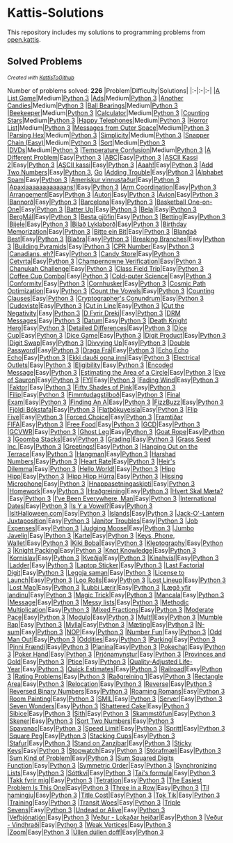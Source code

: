 # Kattis-Solutions

This repository includes my solutions to programming problems from [open.kattis](https://open.kattis.com/).
## Solved Problems
<sub><i>Created with [KattisToGithub](https://github.com/Zabrakk/KattisToGithub)</i></sub>

Number of problems solved: **226**
|Problem|Difficulty|Solutions|
|:-|:-|:-|
|[A List Game](https://open.kattis.com/problems/listgame)|Medium|[Python 3](Solutions/listgame.py)
|[Ads](https://open.kattis.com/problems/ads)|Medium|[Python 3](Solutions/ads.py)
|[Another Candies](https://open.kattis.com/problems/anothercandies)|Medium|[Python 3](Solutions/anothercandies.py)
|[Ball Bearings](https://open.kattis.com/problems/ballbearings)|Medium|[Python 3](Solutions/ballbearings.py)
|[Beekeeper](https://open.kattis.com/problems/beekeeper)|Medium|[Python 3](Solutions/beekeeper.py)
|[Calculator](https://open.kattis.com/problems/calculator)|Medium|[Python 3](Solutions/calculator.py)
|[Counting Stars](https://open.kattis.com/problems/countingstars)|Medium|[Python 3](Solutions/countingstars.py)
|[Happy Telephones](https://open.kattis.com/problems/telephones)|Medium|[Python 3](Solutions/telephones.py)
|[Horror List](https://open.kattis.com/problems/horror)|Medium|[Python 3](Solutions/horror.py)
|[Messages from Outer Space](https://open.kattis.com/problems/messages)|Medium|[Python 3](Solutions/messages.py)
|[Parsing Hex](https://open.kattis.com/problems/parsinghex)|Medium|[Python 3](Solutions/parsinghex.py)
|[Simplicity](https://open.kattis.com/problems/simplicity)|Medium|[Python 3](Solutions/simplicity.py)
|[Snapper Chain (Easy)](https://open.kattis.com/problems/snappereasy)|Medium|[Python 3](Solutions/snappereasy.py)
|[Sort](https://open.kattis.com/problems/sort)|Medium|[Python 3](Solutions/sort.py)
|[DVDs](https://open.kattis.com/problems/dvds)|Medium|[Python 3](Solutions/dvds.py)
|[Temperature Confusion](https://open.kattis.com/problems/temperatureconfusion)|Medium|[Python 3](Solutions/temperatureconfusion.py)
|[A Different Problem](https://open.kattis.com/problems/different)|Easy|[Python 3](Solutions/different.py)
|[ABC](https://open.kattis.com/problems/abc)|Easy|[Python 3](Solutions/abc.py)
|[ASCII Kassi 2](https://open.kattis.com/problems/asciikassi2)|Easy|[Python 3](Solutions/asciikassi2.py)
|[ASCII kassi](https://open.kattis.com/problems/asciikassi)|Easy|[Python 3](Solutions/asciikassi.py)
|[Aaah!](https://open.kattis.com/problems/aaah)|Easy|[Python 3](Solutions/aaah.py)
|[Add Two Numbers](https://open.kattis.com/problems/addtwonumbers)|Easy|[Python 3](Solutions/addtwonumbers.py), [Go](Solutions/addtwonumbers.go)
|[Adding Trouble](https://open.kattis.com/problems/addingtrouble)|Easy|[Python 3](Solutions/addingtrouble.py)
|[Alphabet Spam](https://open.kattis.com/problems/alphabetspam)|Easy|[Python 3](Solutions/alphabetspam.py)
|[Amerískur vinnustaður](https://open.kattis.com/problems/ameriskur)|Easy|[Python 3](Solutions/ameriskur.py)
|[Apaxiaaaaaaaaaaaans!](https://open.kattis.com/problems/apaxiaaans)|Easy|[Python 3](Solutions/apaxiaaans.py)
|[Arm Coordination](https://open.kattis.com/problems/armcoordination)|Easy|[Python 3](Solutions/armcoordination.py)
|[Arrangement](https://open.kattis.com/problems/upprodun)|Easy|[Python 3](Solutions/upprodun.py)
|[Autori](https://open.kattis.com/problems/autori)|Easy|[Python 3](Solutions/autori.py)
|[Avion](https://open.kattis.com/problems/avion)|Easy|[Python 3](Solutions/avion.py)
|[Bannorð](https://open.kattis.com/problems/bannord)|Easy|[Python 3](Solutions/bannord.py)
|[Barcelona](https://open.kattis.com/problems/barcelona)|Easy|[Python 3](Solutions/barcelona.py)
|[Basketball One-on-One](https://open.kattis.com/problems/basketballoneonone)|Easy|[Python 3](Solutions/basketballoneonone.py)
|[Batter Up](https://open.kattis.com/problems/batterup)|Easy|[Python 3](Solutions/batterup.py)
|[Bela](https://open.kattis.com/problems/bela)|Easy|[Python 3](Solutions/bela.py)
|[BergMál](https://open.kattis.com/problems/bergmal)|Easy|[Python 3](Solutions/bergmal.py)
|[Besta gjöfin](https://open.kattis.com/problems/bestagjofin)|Easy|[Python 3](Solutions/bestagjofin.py)
|[Betting](https://open.kattis.com/problems/betting)|Easy|[Python 3](Solutions/betting.py)
|[Bijele](https://open.kattis.com/problems/bijele)|Easy|[Python 3](Solutions/bijele.py)
|[Bilað Lyklaborð](https://open.kattis.com/problems/biladlyklabord)|Easy|[Python 3](Solutions/biladlyklabord.py)
|[Birthday Memorization](https://open.kattis.com/problems/fodelsedagsmemorisering)|Easy|[Python 3](Solutions/fodelsedagsmemorisering.py)
|[Bitte ein Bit](https://open.kattis.com/problems/bitteeinbit)|Easy|[Python 3](Solutions/bitteeinbit.py)
|[Blandað Best](https://open.kattis.com/problems/blandadbest)|Easy|[Python 3](Solutions/blandadbest.py)
|[Blaðra](https://open.kattis.com/problems/bladra2)|Easy|[Python 3](Solutions/bladra2.py)
|[Breaking Branches](https://open.kattis.com/problems/breakingbranches)|Easy|[Python 3](Solutions/breakingbranches.py)
|[Building Pyramids](https://open.kattis.com/problems/pyramids)|Easy|[Python 3](Solutions/pyramids.py)
|[CPR Number](https://open.kattis.com/problems/cprnummer)|Easy|[Python 3](Solutions/cprnummer.py)
|[Canadians, eh?](https://open.kattis.com/problems/canadianseh)|Easy|[Python 3](Solutions/canadianseh.py)
|[Candy Store](https://open.kattis.com/problems/candystore)|Easy|[Python 3](Solutions/candystore.py)
|[Cetvrta](https://open.kattis.com/problems/cetvrta)|Easy|[Python 3](Solutions/cetvrta.py)
|[Champernowne Verification](https://open.kattis.com/problems/champernowneverification)|Easy|[Python 3](Solutions/champernowneverification.py)
|[Chanukah Challenge](https://open.kattis.com/problems/chanukah)|Easy|[Python 3](Solutions/chanukah.py)
|[Class Field Trip](https://open.kattis.com/problems/classfieldtrip)|Easy|[Python 3](Solutions/classfieldtrip.py)
|[Coffee Cup Combo](https://open.kattis.com/problems/coffeecupcombo)|Easy|[Python 3](Solutions/coffeecupcombo.py)
|[Cold-puter Science](https://open.kattis.com/problems/cold)|Easy|[Python 3](Solutions/cold.py)
|[Conformity](https://open.kattis.com/problems/conformity)|Easy|[Python 3](Solutions/conformity.py)
|[Cornhusker](https://open.kattis.com/problems/cornhusker)|Easy|[Python 3](Solutions/cornhusker.py)
|[Cosmic Path Optimization](https://open.kattis.com/problems/cosmicpathoptimization)|Easy|[Python 3](Solutions/cosmicpathoptimization.py)
|[Count the Vowels](https://open.kattis.com/problems/countthevowels)|Easy|[Python 3](Solutions/countthevowels.py)
|[Counting Clauses](https://open.kattis.com/problems/countingclauses)|Easy|[Python 3](Solutions/countingclauses.py)
|[Cryptographer's Conundrum](https://open.kattis.com/problems/conundrum)|Easy|[Python 3](Solutions/conundrum.py)
|[Cudoviste](https://open.kattis.com/problems/cudoviste)|Easy|[Python 3](Solutions/cudoviste.py)
|[Cut in Line](https://open.kattis.com/problems/cutinline)|Easy|[Python 3](Solutions/cutinline.py)
|[Cut the Negativity](https://open.kattis.com/problems/cutthenegativity)|Easy|[Python 3](Solutions/cutthenegativity.py)
|[D Fyrir Dreki](https://open.kattis.com/problems/dfyrirdreki)|Easy|[Python 3](Solutions/dfyrirdreki.py)
|[DRM Messages](https://open.kattis.com/problems/drmmessages)|Easy|[Python 3](Solutions/drmmessages.py)
|[Datum](https://open.kattis.com/problems/datum)|Easy|[Python 3](Solutions/datum.py)
|[Death Knight Hero](https://open.kattis.com/problems/deathknight)|Easy|[Python 3](Solutions/deathknight.py)
|[Detailed Differences](https://open.kattis.com/problems/detaileddifferences)|Easy|[Python 3](Solutions/detaileddifferences.py)
|[Dice Cup](https://open.kattis.com/problems/dicecup)|Easy|[Python 3](Solutions/dicecup.py)
|[Dice Game](https://open.kattis.com/problems/dicegame)|Easy|[Python 3](Solutions/dicegame.py)
|[Digit Product](https://open.kattis.com/problems/sifferprodukt)|Easy|[Python 3](Solutions/sifferprodukt.py)
|[Digit Swap](https://open.kattis.com/problems/digitswap)|Easy|[Python 3](Solutions/digitswap.py)
|[Divvying Up](https://open.kattis.com/problems/divvyingup)|Easy|[Python 3](Solutions/divvyingup.py)
|[Double Password](https://open.kattis.com/problems/doublepassword)|Easy|[Python 3](Solutions/doublepassword.py)
|[Draga Frá](https://open.kattis.com/problems/dragafra)|Easy|[Python 3](Solutions/dragafra.py)
|[Echo Echo Echo](https://open.kattis.com/problems/echoechoecho)|Easy|[Python 3](Solutions/echoechoecho.py)
|[Ekki dauði opna inni](https://open.kattis.com/problems/ekkidaudi)|Easy|[Python 3](Solutions/ekkidaudi.py)
|[Electrical Outlets](https://open.kattis.com/problems/electricaloutlets)|Easy|[Python 3](Solutions/electricaloutlets.py)
|[Eligibility](https://open.kattis.com/problems/eligibility)|Easy|[Python 3](Solutions/eligibility.py)
|[Encoded Message](https://open.kattis.com/problems/encodedmessage)|Easy|[Python 3](Solutions/encodedmessage.py)
|[Estimating the Area of a Circle](https://open.kattis.com/problems/estimatingtheareaofacircle)|Easy|[Python 3](Solutions/estimatingtheareaofacircle.py)
|[Eye of Sauron](https://open.kattis.com/problems/eyeofsauron)|Easy|[Python 3](Solutions/eyeofsauron.py)
|[FYI](https://open.kattis.com/problems/fyi)|Easy|[Python 3](Solutions/fyi.py)
|[Fading Wind](https://open.kattis.com/problems/fadingwind)|Easy|[Python 3](Solutions/fadingwind.py)
|[Faktor](https://open.kattis.com/problems/faktor)|Easy|[Python 3](Solutions/faktor.py)
|[Fifty Shades of Pink](https://open.kattis.com/problems/fiftyshades)|Easy|[Python 3](Solutions/fiftyshades.py)
|[Filip](https://open.kattis.com/problems/filip)|Easy|[Python 3](Solutions/filip.py)
|[Fimmtudagstilboð](https://open.kattis.com/problems/fimmtudagstilbod)|Easy|[Python 3](Solutions/fimmtudagstilbod.py)
|[Final Exam](https://open.kattis.com/problems/finalexam2)|Easy|[Python 3](Solutions/finalexam2.py)
|[Finding An A](https://open.kattis.com/problems/findingana)|Easy|[Python 3](Solutions/findingana.py)
|[FizzBuzz](https://open.kattis.com/problems/fizzbuzz)|Easy|[Python 3](Solutions/fizzbuzz.py)
|[Fjöldi Bókstafa](https://open.kattis.com/problems/fjoldibokstafa)|Easy|[Python 3](Solutions/fjoldibokstafa.py)
|[Flatbökuveisla](https://open.kattis.com/problems/flatbokuveisla)|Easy|[Python 3](Solutions/flatbokuveisla.py)
|[Flip Five](https://open.kattis.com/problems/flipfive)|Easy|[Python 3](Solutions/flipfive.py)
|[Forced Choice](https://open.kattis.com/problems/forcedchoice)|Easy|[Python 3](Solutions/forcedchoice.py)
|[Framtíðar FIFA](https://open.kattis.com/problems/fifa)|Easy|[Python 3](Solutions/fifa.py)
|[Free Food](https://open.kattis.com/problems/freefood)|Easy|[Python 3](Solutions/freefood.py)
|[GCD](https://open.kattis.com/problems/gcd)|Easy|[Python 3](Solutions/gcd.py)
|[GCVWR](https://open.kattis.com/problems/gcvwr)|Easy|[Python 3](Solutions/gcvwr.py)
|[Ghost Leg](https://open.kattis.com/problems/ghostleg)|Easy|[Python 3](Solutions/ghostleg.py)
|[Goat Rope](https://open.kattis.com/problems/goatrope)|Easy|[Python 3](Solutions/goatrope.py)
|[Goomba Stacks](https://open.kattis.com/problems/goombastacks)|Easy|[Python 3](Solutions/goombastacks.py)
|[Grading](https://open.kattis.com/problems/grading)|Easy|[Python 3](Solutions/grading.py)
|[Grass Seed Inc.](https://open.kattis.com/problems/grassseed)|Easy|[Python 3](Solutions/grassseed.py)
|[Greetings!](https://open.kattis.com/problems/greetings2)|Easy|[Python 3](Solutions/greetings2.py)
|[Hanging Out on the Terrace](https://open.kattis.com/problems/hangingout)|Easy|[Python 3](Solutions/hangingout.py)
|[Hangman](https://open.kattis.com/problems/hangman)|Easy|[Python 3](Solutions/hangman.py)
|[Harshad Numbers](https://open.kattis.com/problems/harshadnumbers)|Easy|[Python 3](Solutions/harshadnumbers.py)
|[Heart Rate](https://open.kattis.com/problems/heartrate)|Easy|[Python 3](Solutions/heartrate.py)
|[Heir's Dilemma](https://open.kattis.com/problems/heirsdilemma)|Easy|[Python 3](Solutions/heirsdilemma.py)
|[Hello World!](https://open.kattis.com/problems/hello)|Easy|[Python 3](Solutions/hello.py)
|[Hipp Hipp](https://open.kattis.com/problems/hipphipp)|Easy|[Python 3](Solutions/hipphipp.py)
|[Hipp Hipp Húrra](https://open.kattis.com/problems/hipphipphurra)|Easy|[Python 3](Solutions/hipphipphurra.py)
|[Hissing Microphone](https://open.kattis.com/problems/hissingmicrophone)|Easy|[Python 3](Solutions/hissingmicrophone.py)
|[Hnappasetningaskipti](https://open.kattis.com/problems/hnappasetningaskipti)|Easy|[Python 3](Solutions/hnappasetningaskipti.py)
|[Homework](https://open.kattis.com/problems/heimavinna)|Easy|[Python 3](Solutions/heimavinna.py)
|[Hraðgreining](https://open.kattis.com/problems/hradgreining)|Easy|[Python 3](Solutions/hradgreining.py)
|[Hvert Skal Mæta?](https://open.kattis.com/problems/hvertskalmaeta)|Easy|[Python 3](Solutions/hvertskalmaeta.py)
|[I've Been Everywhere, Man](https://open.kattis.com/problems/everywhere)|Easy|[Python 3](Solutions/everywhere.py)
|[International Dates](https://open.kattis.com/problems/internationaldates)|Easy|[Python 3](Solutions/internationaldates.py)
|[Is Y a Vowel?](https://open.kattis.com/problems/isyavowel)|Easy|[Python 3](Solutions/isyavowel.py)
|[IsItHalloween.com](https://open.kattis.com/problems/isithalloween)|Easy|[Python 3](Solutions/isithalloween.py)
|[Islands](https://open.kattis.com/problems/islands3)|Easy|[Python 3](Solutions/islands3.py)
|[Jack-O'-Lantern Juxtaposition](https://open.kattis.com/problems/jackolanternjuxtaposition)|Easy|[Python 3](Solutions/jackolanternjuxtaposition.py)
|[Janitor Troubles](https://open.kattis.com/problems/janitortroubles)|Easy|[Python 3](Solutions/janitortroubles.py)
|[Job Expenses](https://open.kattis.com/problems/jobexpenses)|Easy|[Python 3](Solutions/jobexpenses.py)
|[Judging Moose](https://open.kattis.com/problems/judgingmoose)|Easy|[Python 3](Solutions/judgingmoose.py)
|[Jumbo Javelin](https://open.kattis.com/problems/jumbojavelin)|Easy|[Python 3](Solutions/jumbojavelin.py)
|[Karte](https://open.kattis.com/problems/karte)|Easy|[Python 3](Solutions/karte.py)
|[Keys, Phone, Wallet](https://open.kattis.com/problems/keysphonewallet)|Easy|[Python 3](Solutions/keysphonewallet.py)
|[Kiki Boba](https://open.kattis.com/problems/kikiboba)|Easy|[Python 3](Solutions/kikiboba.py)
|[Kleptography](https://open.kattis.com/problems/kleptography)|Easy|[Python 3](Solutions/kleptography.py)
|[Knight Packing](https://open.kattis.com/problems/knightpacking)|Easy|[Python 3](Solutions/knightpacking.py)
|[Knot Knowledge](https://open.kattis.com/problems/knotknowledge)|Easy|[Python 3](Solutions/knotknowledge.py)
|[Kornislav](https://open.kattis.com/problems/kornislav)|Easy|[Python 3](Solutions/kornislav.py)
|[Kveðja](https://open.kattis.com/problems/kvedja)|Easy|[Python 3](Solutions/kvedja.py)
|[Kínahvísl](https://open.kattis.com/problems/kinahvisl)|Easy|[Python 3](Solutions/kinahvisl.py)
|[Ladder](https://open.kattis.com/problems/ladder)|Easy|[Python 3](Solutions/ladder.py)
|[Laptop Sticker](https://open.kattis.com/problems/laptopsticker)|Easy|[Python 3](Solutions/laptopsticker.py)
|[Last Factorial Digit](https://open.kattis.com/problems/lastfactorialdigit)|Easy|[Python 3](Solutions/lastfactorialdigit.py)
|[Leggja saman](https://open.kattis.com/problems/leggjasaman)|Easy|[Python 3](Solutions/leggjasaman.py)
|[License to Launch](https://open.kattis.com/problems/licensetolaunch)|Easy|[Python 3](Solutions/licensetolaunch.py)
|[Loo Rolls](https://open.kattis.com/problems/loorolls)|Easy|[Python 3](Solutions/loorolls.py)
|[Lost Lineup](https://open.kattis.com/problems/lostlineup)|Easy|[Python 3](Solutions/lostlineup.py)
|[Lost Map](https://open.kattis.com/problems/lostmap)|Easy|[Python 3](Solutions/lostmap.py)
|[Lubbi Lærir](https://open.kattis.com/problems/lubbilaerir)|Easy|[Python 3](Solutions/lubbilaerir.py)
|[Lægð yfir landinu](https://open.kattis.com/problems/laegdyfirlandinu)|Easy|[Python 3](Solutions/laegdyfirlandinu.py)
|[Magic Trick](https://open.kattis.com/problems/magictrick)|Easy|[Python 3](Solutions/magictrick.py)
|[Mancala](https://open.kattis.com/problems/mancala)|Easy|[Python 3](Solutions/mancala.py)
|[Message](https://open.kattis.com/problems/meddelande)|Easy|[Python 3](Solutions/meddelande.py)
|[Messy lists](https://open.kattis.com/problems/stokigalistor)|Easy|[Python 3](Solutions/stokigalistor.py)
|[Methodic Multiplication](https://open.kattis.com/problems/methodicmultiplication)|Easy|[Python 3](Solutions/methodicmultiplication.py)
|[Mixed Fractions](https://open.kattis.com/problems/mixedfractions)|Easy|[Python 3](Solutions/mixedfractions.py)
|[Moderate Pace](https://open.kattis.com/problems/moderatepace)|Easy|[Python 3](Solutions/moderatepace.py)
|[Modulo](https://open.kattis.com/problems/modulo)|Easy|[Python 3](Solutions/modulo.py)
|[Mult!](https://open.kattis.com/problems/mult)|Easy|[Python 3](Solutions/mult.py)
|[Mumble Rap](https://open.kattis.com/problems/mumblerap)|Easy|[Python 3](Solutions/mumblerap.py)
|[Mylla](https://open.kattis.com/problems/mylla2)|Easy|[Python 3](Solutions/mylla2.py)
|[Mæting](https://open.kattis.com/problems/maeting)|Easy|[Python 3](Solutions/maeting.py)
|[N-sum](https://open.kattis.com/problems/nsum)|Easy|[Python 3](Solutions/nsum.py)
|[NOP](https://open.kattis.com/problems/nop)|Easy|[Python 3](Solutions/nop.py)
|[Number Fun](https://open.kattis.com/problems/numberfun)|Easy|[Python 3](Solutions/numberfun.py)
|[Odd Man Out](https://open.kattis.com/problems/oddmanout)|Easy|[Python 3](Solutions/oddmanout.py)
|[Oddities](https://open.kattis.com/problems/oddities)|Easy|[Python 3](Solutions/oddities.py)
|[Parking](https://open.kattis.com/problems/parking2)|Easy|[Python 3](Solutions/parking2.py)
|[Pinni Frændi](https://open.kattis.com/problems/pinnifraendi)|Easy|[Python 3](Solutions/pinnifraendi.py)
|[Planina](https://open.kattis.com/problems/planina)|Easy|[Python 3](Solutions/planina.py)
|[Pokechat](https://open.kattis.com/problems/pokechat)|Easy|[Python 3](Solutions/pokechat.py)
|[Poker Hand](https://open.kattis.com/problems/pokerhand)|Easy|[Python 3](Solutions/pokerhand.py)
|[Prjónamynstur](https://open.kattis.com/problems/prjonamynstur)|Easy|[Python 3](Solutions/prjonamynstur.py)
|[Provinces and Gold](https://open.kattis.com/problems/provincesandgold)|Easy|[Python 3](Solutions/provincesandgold.py)
|[Ptice](https://open.kattis.com/problems/ptice)|Easy|[Python 3](Solutions/ptice.py)
|[Quality-Adjusted Life-Year](https://open.kattis.com/problems/qaly)|Easy|[Python 3](Solutions/qaly.py)
|[Quick Estimates](https://open.kattis.com/problems/quickestimate)|Easy|[Python 3](Solutions/quickestimate.py)
|[Railroad](https://open.kattis.com/problems/railroad2)|Easy|[Python 3](Solutions/railroad2.py)
|[Rating Problems](https://open.kattis.com/problems/ratingproblems)|Easy|[Python 3](Solutions/ratingproblems.py)
|[Raðgreining 1](https://open.kattis.com/problems/radgreining1)|Easy|[Python 3](Solutions/radgreining1.py)
|[Rectangle Area](https://open.kattis.com/problems/rectanglearea)|Easy|[Python 3](Solutions/rectanglearea.py)
|[Relocation](https://open.kattis.com/problems/relocation)|Easy|[Python 3](Solutions/relocation.py)
|[Reverse](https://open.kattis.com/problems/ofugsnuid)|Easy|[Python 3](Solutions/ofugsnuid.py)
|[Reversed Binary Numbers](https://open.kattis.com/problems/reversebinary)|Easy|[Python 3](Solutions/reversebinary.py)
|[Roaming Romans](https://open.kattis.com/problems/romans)|Easy|[Python 3](Solutions/romans.py)
|[Room Painting](https://open.kattis.com/problems/roompainting)|Easy|[Python 3](Solutions/roompainting.py)
|[SMIL](https://open.kattis.com/problems/smil)|Easy|[Python 3](Solutions/smil.py)
|[Server](https://open.kattis.com/problems/server)|Easy|[Python 3](Solutions/server.py)
|[Seven Wonders](https://open.kattis.com/problems/sevenwonders)|Easy|[Python 3](Solutions/sevenwonders.py)
|[Shattered Cake](https://open.kattis.com/problems/shatteredcake)|Easy|[Python 3](Solutions/shatteredcake.py)
|[Sibice](https://open.kattis.com/problems/sibice)|Easy|[Python 3](Solutions/sibice.py)
|[Sith](https://open.kattis.com/problems/sith)|Easy|[Python 3](Solutions/sith.py)
|[Skammstöfun](https://open.kattis.com/problems/skammstofun)|Easy|[Python 3](Solutions/skammstofun.py)
|[Skener](https://open.kattis.com/problems/skener)|Easy|[Python 3](Solutions/skener.py)
|[Sort Two Numbers](https://open.kattis.com/problems/sorttwonumbers)|Easy|[Python 3](Solutions/sorttwonumbers.py)
|[Spavanac](https://open.kattis.com/problems/spavanac)|Easy|[Python 3](Solutions/spavanac.py)
|[Speed Limit](https://open.kattis.com/problems/speedlimit)|Easy|[Python 3](Solutions/speedlimit.py)
|[Spritt](https://open.kattis.com/problems/spritt)|Easy|[Python 3](Solutions/spritt.py)
|[Square Peg](https://open.kattis.com/problems/squarepeg)|Easy|[Python 3](Solutions/squarepeg.py)
|[Stacking Cups](https://open.kattis.com/problems/cups)|Easy|[Python 3](Solutions/cups.py)
|[Stafur](https://open.kattis.com/problems/stafur)|Easy|[Python 3](Solutions/stafur.py)
|[Stand on Zanzibar](https://open.kattis.com/problems/zanzibar)|Easy|[Python 3](Solutions/zanzibar.py)
|[Sticky Keys](https://open.kattis.com/problems/stickykeys)|Easy|[Python 3](Solutions/stickykeys.py)
|[Stopwatch](https://open.kattis.com/problems/stopwatch)|Easy|[Python 3](Solutions/stopwatch.py)
|[Stórafmæli](https://open.kattis.com/problems/storafmaeli)|Easy|[Python 3](Solutions/storafmaeli.py)
|[Sum Kind of Problem](https://open.kattis.com/problems/sumkindofproblem)|Easy|[Python 3](Solutions/sumkindofproblem.py)
|[Sum Squared Digits Function](https://open.kattis.com/problems/sumsquareddigits)|Easy|[Python 3](Solutions/sumsquareddigits.py)
|[Symmetric Order](https://open.kattis.com/problems/symmetricorder)|Easy|[Python 3](Solutions/symmetricorder.py)
|[Synchronizing Lists](https://open.kattis.com/problems/synchronizinglists)|Easy|[Python 3](Solutions/synchronizinglists.py)
|[Sóttkví](https://open.kattis.com/problems/sottkvi)|Easy|[Python 3](Solutions/sottkvi.py)
|[Tai's formula](https://open.kattis.com/problems/taisformula)|Easy|[Python 3](Solutions/taisformula.py)
|[Takk fyrir mig](https://open.kattis.com/problems/takkfyrirmig)|Easy|[Python 3](Solutions/takkfyrirmig.py)
|[Tetration](https://open.kattis.com/problems/tetration)|Easy|[Python 3](Solutions/tetration.py)
|[The Easiest Problem Is This One](https://open.kattis.com/problems/easiest)|Easy|[Python 3](Solutions/easiest.py)
|[Three in a Row](https://open.kattis.com/problems/treirad)|Easy|[Python 3](Solutions/treirad.py)
|[Til hamingju](https://open.kattis.com/problems/tilhamingju)|Easy|[Python 3](Solutions/tilhamingju.py)
|[Title Cost](https://open.kattis.com/problems/titlecost)|Easy|[Python 3](Solutions/titlecost.py)
|[Tok Tik](https://open.kattis.com/problems/toktik)|Easy|[Python 3](Solutions/toktik.py)
|[Training](https://open.kattis.com/problems/training)|Easy|[Python 3](Solutions/training.py)
|[Transit Woes](https://open.kattis.com/problems/transitwoes)|Easy|[Python 3](Solutions/transitwoes.py)
|[Triple Sevens](https://open.kattis.com/problems/triplesevens)|Easy|[Python 3](Solutions/triplesevens.py)
|[Undead or Alive](https://open.kattis.com/problems/undeadoralive)|Easy|[Python 3](Solutions/undeadoralive.py)
|[Vefþjónatjón](https://open.kattis.com/problems/vefthjonatjon)|Easy|[Python 3](Solutions/vefthjonatjon.py)
|[Veður - Lokaðar heiðar](https://open.kattis.com/problems/vedurheidar)|Easy|[Python 3](Solutions/vedurheidar.py)
|[Veður - Vindhraði](https://open.kattis.com/problems/vedurvindhradi)|Easy|[Python 3](Solutions/vedurvindhradi.py)
|[Weak Vertices](https://open.kattis.com/problems/weakvertices)|Easy|[Python 3](Solutions/weakvertices.py)
|[Zoom](https://open.kattis.com/problems/zoom)|Easy|[Python 3](Solutions/zoom.py)
|[Úllen dúllen doff](https://open.kattis.com/problems/ullendullendoff)|Easy|[Python 3](Solutions/ullendullendoff.py)
